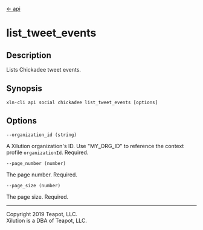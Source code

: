 [<- api](../../../api/index.md)

# list_tweet_events

## Description

Lists Chickadee tweet events.

## Synopsis

```
xln-cli api social chickadee list_tweet_events [options]
```

## Options

`--organization_id (string)`

A Xilution organization's ID. Use "MY_ORG_ID" to reference the context profile `organizationId`. Required.

`--page_number (number)`

The page number. Required.

`--page_size (number)`

The page size. Required.

---
Copyright 2019 Teapot, LLC.  
Xilution is a DBA of Teapot, LLC.
